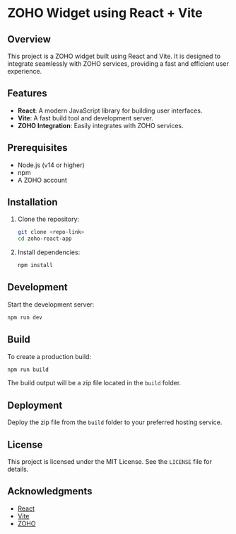 # ZOHO Widget using React + Vite

## Overview

This project is a ZOHO widget built using React and Vite. It is designed to integrate seamlessly with ZOHO services, providing a fast and efficient user experience.

## Features

- **React**: A modern JavaScript library for building user interfaces.
- **Vite**: A fast build tool and development server.
- **ZOHO Integration**: Easily integrates with ZOHO services.

## Prerequisites

- Node.js (v14 or higher)
- npm
- A ZOHO account

## Installation

1. Clone the repository:
    ```bash
    git clone <repo-link>
    cd zoho-react-app
    ```

2. Install dependencies:
    ```bash
    npm install
    ```

## Development

Start the development server:
```bash
npm run dev
```

## Build

To create a production build:
```bash
npm run build
```

The build output will be a zip file located in the `build` folder.

## Deployment

Deploy the zip file from the `build` folder to your preferred hosting service.

## License

This project is licensed under the MIT License. See the `LICENSE` file for details.

## Acknowledgments

- [React](https://reactjs.org/)
- [Vite](https://vitejs.dev/)
- [ZOHO](https://www.zoho.com/)
